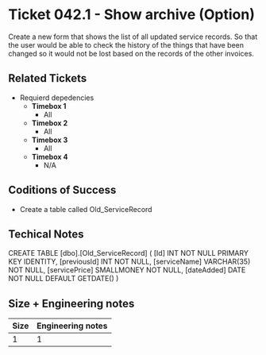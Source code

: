 Ticket 042.1 - Show archive (Option)
=======================
Create a new form that shows the list of all updated service records. So that the user would be able to check the history of the things that have been changed so it would not be lost based on the records of the other invoices.

Related Tickets
---------------

* Requierd depedencies
    * **Timebox 1**
        * All
    * **Timebox 2**
        * All
    * **Timebox 3**
        * All
    * **Timebox 4**
        * N/A 

Coditions of Success
---------------------
* Create a table called Old_ServiceRecord

Techical Notes
--------------

CREATE TABLE [dbo].[Old_ServiceRecord]
(
	[Id] INT NOT NULL PRIMARY KEY IDENTITY, 
    [previousId] INT NOT NULL, 
    [serviceName] VARCHAR(35) NOT NULL, 
    [servicePrice] SMALLMONEY NOT NULL, 
    [dateAdded] DATE NOT NULL DEFAULT GETDATE()
)




Size + Engineering notes
----------------------
| Size | Engineering notes | 
| -------- | -------- |
| 1  |  1 | 

